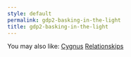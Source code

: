 ```yaml
---
style: default
permalink: gdp2-basking-in-the-light
title: gdp2-basking-in-the-light
---
```

You may also like:
[Cygnus](http://scp-wiki.net/cygnus)
[Relationskips](http://scp-wiki.net/relationskips)
